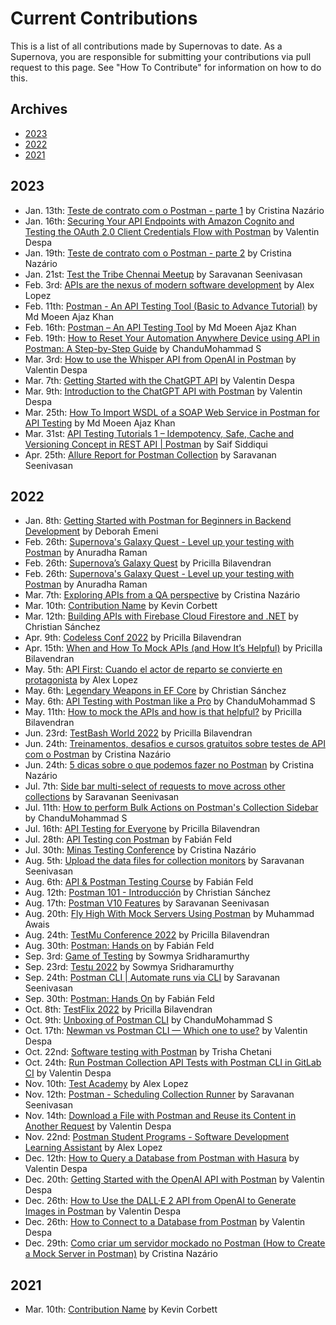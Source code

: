 # Current Contributions

This is a list of all contributions made by Supernovas to date. 
As a Supernova, you are responsible for submitting your contributions via pull request to this page.
See "How To Contribute" for information on how to do this.

## Archives
- [2023](https://github.com/Kcorb95/Postman-Supernova-Program-Resources/blob/main/pages/contributions/Current-Contributions.md#2023)
- [2022](https://github.com/Kcorb95/Postman-Supernova-Program-Resources/blob/main/pages/contributions/Current-Contributions.md#2022)
- [2021](https://github.com/Kcorb95/Postman-Supernova-Program-Resources/blob/main/pages/contributions/Current-Contributions.md#2021)

## 2023
- Jan. 13th: [Teste de contrato com o Postman - parte 1](https://www.youtube.com/watch?v=PFMXOyTjgcE) by Cristina Nazário
- Jan. 16th: [Securing Your API Endpoints with Amazon Cognito and Testing the OAuth 2.0 Client Credentials Flow with Postman](https://medium.com/apis-with-valentine/securing-your-api-endpoints-with-amazon-cognito-and-testing-the-oauth-2-0-49d9d527dc6d) by Valentin Despa
- Jan. 19th: [Teste de contrato com o Postman - parte 2](https://youtu.be/cHmLtTx1US4) by Cristina Nazário
- Jan. 21st: [Test the Tribe Chennai Meetup](https://www.thetesttribe.com/the-test-tribe-7th-chennai-meetup/) by Saravanan Seenivasan
- Feb. 3rd: [APIs are the nexus of modern software development](https://twitter.com/alopezari/status/1621495341106216963) by Alex Lopez
- Feb. 11th: [Postman - An API Testing Tool (Basic to Advance Tutorial)](https://www.youtube.com/watch?v=b8X24Afl_G4&list=PL3IwAics3J0ef1VZCgmwRuZASzAi7eNcT) by Md Moeen Ajaz Khan
- Feb. 16th: [Postman – An API Testing Tool](https://www.codewithmmak.com/postman/) by Md Moeen Ajaz Khan
- Feb. 19th: [How to Reset Your Automation Anywhere Device using API in Postman: A Step-by-Step Guide](https://chandmohammad.hashnode.dev/how-to-reset-your-automation-anywhere-device-using-api-in-postman-a-step-by-step-guide) by ChanduMohammad S
- Mar. 3rd: [How to use the Whisper API from OpenAI in Postman](https://medium.com/apis-with-valentine/how-to-use-the-whisper-api-from-openai-in-postman-9a9a9f97807c) by Valentin Despa
- Mar. 7th: [Getting Started with the ChatGPT API](https://medium.com/apis-with-valentine/getting-started-with-the-chatgpt-api-4d884b20f6d0) by Valentin Despa
- Mar. 9th: [Introduction to the ChatGPT API with Postman](https://youtu.be/rlLwSr-wIAg) by Valentin Despa
- Mar. 25th: [How To Import WSDL of a SOAP Web Service in Postman for API Testing](https://youtu.be/k9oE4lDKcog) by Md Moeen Ajaz Khan
- Mar. 31st: [API Testing Tutorials 1 – Idempotency, Safe, Cache and Versioning Concept in REST API | Postman](https://www.youtube.com/watch?v=tqzcJFJ60nM) by Saif Siddiqui
- Apr. 25th: [Allure Report for Postman Collection](https://www.youtube.com/watch?v=e7b0X-XIhfA) by Saravanan Seenivasan

## 2022
- Jan. 8th: [Getting Started with Postman for Beginners in Backend Development](https://drive.google.com/file/d/1G3PRCh02T8VUm7PD7tHya6YFll5yucjB/view?usp=sharing) by Deborah Emeni
- Feb. 26th: [Supernova's Galaxy Quest - Level up your testing with Postman](https://www.airmeet.com/e/87505660-87f1-11ec-8191-5bcd4f3784e4) by Anuradha Raman
- Feb. 26th: [Supernova’s Galaxy Quest](https://lnkd.in/eCu4dwbC) by Pricilla Bilavendran
- Feb. 26th: [Supernova's Galaxy Quest - Level up your testing with Postman](https://www.airmeet.com/e/87505660-87f1-11ec-8191-5bcd4f3784e4) by Anuradha Raman
- Mar. 7th: [Exploring APIs from a QA perspective](https://ticode.com.br/portfolio/eventos/Palestra%20SENAI%2007-02-2022.jpeg) by Cristina Nazário
- Mar. 10th: [Contribution Name](https://google.com/) by Kevin Corbett
- Mar. 12th: [Building APIs with Firebase Cloud Firestore and .NET](https://gdg.community.dev/events/details/google-gdg-trelew-presents-creando-api-con-firebase-cloud-firestore-y-net/) by Christian Sánchez
- Apr. 9th: [Codeless Conf 2022](https://www.tech-talks.info/codeless-conf) by Pricilla Bilavendran
- Apr. 15th: [When and How To Mock APIs (and How It’s Helpful)](https://medium.com/p/d367fd237fb9) by Pricilla Bilavendran
- May. 5th: [API First: Cuando el actor de reparto se convierte en protagonista](https://www.meetup.com/releevant/events/285563986/) by Alex Lopez
- May. 6th: [Legendary Weapons in EF Core](https://youtu.be/qKV69gxs4JM) by Christian Sánchez
- May. 6th: [API Testing with Postman like a Pro](https://www.linkedin.com/posts/chandumohammad_join-postman-supernova-sule-balogun-olanrewaju-activity-6925498029097578496-GlJV) by ChanduMohammad S
- May. 11th: [How to mock the APIs and how is that helpful?](https://medium.com/p/d367fd237fb9) by Pricilla Bilavendran
- Jun. 23rd: [TestBash World 2022](https://twitter.com/ministryoftest/status/1539816866880823296) by Pricilla Bilavendran
- Jun. 24th: [Treinamentos, desafios e cursos gratuitos sobre testes de API com o Postman](https://medium.com/@cmnazariio/treinamentos-desafios-e-cursos-gratuitos-sobre-testes-de-api-com-o-postman-a0b90150180) by Cristina Nazário
- Jun. 24th: [5 dicas sobre o que podemos fazer no Postman](https://youtu.be/xejYUpv0UB0) by Cristina Nazário
- Jul. 7th: [Side bar multi-select of requests to move across other collections](https://youtu.be/Y0WoWgb1ig8) by Saravanan Seenivasan
- Jul. 11th: [How to perform Bulk Actions on Postman's Collection Sidebar](https://chandmohammad.hashnode.dev/how-to-perform-bulk-actions-on-postmans-collection-sidebar) by ChanduMohammad S
- Jul. 16th: [API Testing for Everyone](https://www.eventbrite.com/e/synapse-qa-meetup-api-testing-for-everyone-tickets-373500689617) by Pricilla Bilavendran
- Jul. 28th: [API Testing con Postman](https://www.linkedin.com/posts/intive_intive-oneintive-cultureoflearning-activity-6960265573742059520-tELy?utm_source=linkedin_share&utm_medium=member_desktop_web) by Fabián Feld
- Jul. 30th: [Minas Testing Conference](https://minastestingconference.com.br/) by Cristina Nazário
- Aug. 5th: [Upload the data files for collection monitors](https://www.youtube.com/watch?v=C3Vk3_xRdfE) by Saravanan Seenivasan
- Aug. 6th: [API & Postman Testing Course](https://www.linkedin.com/company/nahual/mycompany/) by Fabián Feld
- Aug. 12th: [Postman 101 - Introducción](https://gdg.community.dev/events/details/google-gdg-san-pedro-sula-presents-postman-101-introduccion/) by Christian Sánchez
- Aug. 17th: [Postman V10 Features](https://youtube.com/shorts/A1Ls5Us7nj0?feature=share) by Saravanan Seenivasan
- Aug. 20th: [Fly High With Mock Servers Using Postman](https://docs.google.com/presentation/d/1GTd-WuulhW5jnaLd8aNbnYCS-Zcro3eDLQym-svNWE8) by Muhammad Awais
- Aug. 24th: [TestMu Conference 2022](https://youtu.be/_HRoTySWtY8) by Pricilla Bilavendran
- Aug. 30th: [Postman: Hands on](https://www.linkedin.com/feed/update/urn:li:activity:6966020051636248577/) by Fabián Feld
- Sep. 3rd: [Game of Testing](https://www.linkedin.com/posts/game-of-testing_gamification-banglore-testing-activity-6951393852305850368-67zA?utm_source=linkedin_share&utm_medium=android_app) by Sowmya Sridharamurthy
- Sep. 23rd: [Testμ 2022](https://www.lambdatest.com/testuconf-2022/) by Sowmya Sridharamurthy
- Sep. 24th: [Postman CLI | Automate runs via CLI](https://youtu.be/3CLU7Y37zDs) by Saravanan Seenivasan
- Sep. 30th: [Postman: Hands On](https://youtu.be/3ou0P-cnyac) by Fabián Feld
- Oct. 8th: [TestFlix 2022](https://www.thetesttribe.com/testflix-2022/) by Pricilla Bilavendran
- Oct. 9th: [Unboxing of Postman CLI](https://chandmohammad.hashnode.dev/unboxing-of-postman-cli) by ChanduMohammad S
- Oct. 17th: [Newman vs Postman CLI — Which one to use?](https://medium.com/p/f05386303544) by Valentin Despa
- Oct. 22nd: [Software testing with Postman](https://www.eventbrite.com/e/software-testing-with-postman-tickets-423573849787) by Trisha Chetani
- Oct. 24th: [Run Postman Collection API Tests with Postman CLI in GitLab CI](https://medium.com/p/73857e27a4cc) by Valentin Despa
- Nov. 10th: [Test Academy](https://event.testacademy.es/malaga/index.php/events/adoptando-un-enfoque-api-first/) by Alex Lopez
- Nov. 12th: [Postman - Scheduling Collection Runner](https://youtu.be/XkxBD3mm6Ow) by Saravanan Seenivasan
- Nov. 14th: [Download a File with Postman and Reuse its Content in Another Request](https://medium.com/apis-with-valentine/download-a-file-with-postman-and-reuse-its-content-in-another-request-bb477396ac37) by Valentin Despa
- Nov. 22nd: [Postman Student Programs - Software Development Learning Assistant](https://www.youtube.com/watch?v=lK3zEgrEM44) by Alex Lopez
- Dec. 12th: [How to Query a Database from Postman with Hasura](https://medium.com/p/cde4f9c96699) by Valentin Despa
- Dec. 20th: [Getting Started with the OpenAI API with Postman](https://medium.com/p/52fea7f8131a) by Valentin Despa
- Dec. 26th: [How to Use the DALL·E 2 API from OpenAI to Generate Images in Postman](https://medium.com/p/687aa5419e77) by Valentin Despa
- Dec. 26th: [How to Connect to a Database from Postman](https://medium.com/p/fd19804eaba0) by Valentin Despa
- Dec. 29th: [Como criar um servidor mockado no Postman (How to Create a Mock Server in Postman)](https://youtu.be/L13M5EgFxp0) by Cristina Nazário

## 2021
- Mar. 10th: [Contribution Name](https://google.com/) by Kevin Corbett
